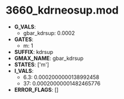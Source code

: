# 3660_kdrneosup.mod

- **G_VALS**:
  - gbar_kdrsup: 0.0002
- **GATES**:
  - m: 1
- **SUFFIX**: kdrsup
- **GMAX_NAME**: gbar_kdrsup
- **STATES**: ['m']
- **I_VALS**:
  - 6.3: 0.0002000000138992458
  - 37: 0.00020000001482465776
- **ERROR_FLAGS**: []
